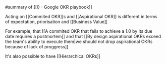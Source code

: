 #summary of [[0 - Google OKR playbook]]

Acting on [[Commited OKR]]s and [[Aspirational OKR]] is different in terms of expectation, priorisation and [[Business Value]]

For example, that [[A commited OKR that fails to achieve a 1.0 by its due date requires a postmortem]] and that [[By design aspirational OKRs exceed the team's ability to execute them|we should not drop aspirational OKRs because of lack of proggress]]

It's also possible to have [[Hierarchical OKRs]]
